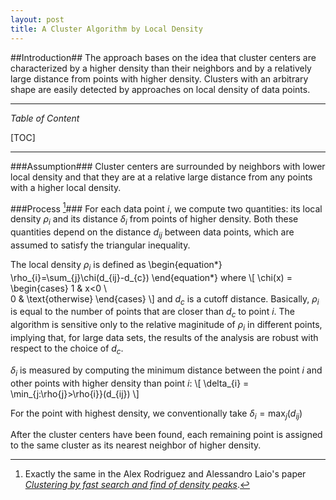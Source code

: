 ```yaml
---
layout: post
title: A Cluster Algorithm by Local Density
---
```

##Introduction##
The approach bases on the idea that cluster centers are characterized by a higher density than their neighbors and by a relatively large distance from points with higher density. Clusters with an arbitrary shape are easily detected by approaches on local density of data points.

----------

_Table of Content_

[TOC]

----------

###Assumption###
Cluster centers are surrounded by neighbors with lower local density and that they are at a relative large distance from any points with a higher local density.

###Process [^1]###
For each data point $i$, we compute two quantities: its local density $\rho_{i}$ and its distance $\delta_{i}$ from points of higher density. Both these quantities depend on the distance $d_{ij}$ between data points, which are assumed to satisfy the triangular inequality. 

The local density $\rho_{i}$ is defined as
\\begin{equation*}
\rho_{i}=\sum_{j}\chi\(d_{ij}-d_{c}\)
\\end{equation*}
where
\\[
\chi(x) = 
    \\begin{cases}
        1 & x<0 \\\
        0 & \\text{otherwise}
    \\end{cases}
\\]
and $d_{c}$ is a cutoff distance. Basically, $\rho_{i}$ is equal to the number of points that are closer than $d_{c}$ to point $i$. The algorithm is sensitive only to the relative maginitude of $\rho_{i}$ in different points, implying that, for large data sets, the results of the analysis are robust with respect to the choice of $d_{c}$.

$\delta_{i}$ is measured by computing the minimum distance between the point $i$ and other points with higher density than point $i$:
\\[
    \delta_{i} = \min_{j:\rho{j}>\rho{i}}\(d_{ij}\)
\\]

For the point with highest density, we conventionally take $\delta_{i}=\max_{j}(d_{ij})$

After the cluster centers have been found, each remaining point is assigned to the same cluster as its nearest neighbor of higher density.



[^1]: Exactly the same in the Alex Rodriguez and Alessandro Laio's paper [_Clustering by fast search and find of density peaks_](www.baidu.com).
